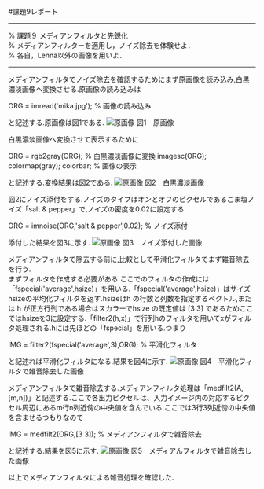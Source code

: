 #課題9レポート
___
% 課題９ メディアンフィルタと先鋭化  
% メディアンフィルターを適用し，ノイズ除去を体験せよ．  
% 各自，Lenna以外の画像を用いよ．
___
メディアンフィルタでノイズ除去を確認するためにまず原画像を読み込み,白黒濃淡画像へ変換させる.原画像の読み込みは

ORG = imread('mika.jpg'); % 画像の読み込み

と記述する.原画像は図1である.
![原画像](https://github.com/fujikawabata/MATLAB/blob/master/image/mika.jpg)
図1　原画像

白黒濃淡画像へ変換させて表示するために

ORG = rgb2gray(ORG); % 白黒濃淡画像に変換
imagesc(ORG); colormap(gray); colorbar; % 画像の表示

と記述する.変換結果は図2である.
![原画像](https://github.com/fujikawabata/MATLAB/blob/master/image/kadai9/kadai9-1.jpg)
図2　白黒濃淡画像

図2にノイズ添付をする.ノイズのタイプはオンとオフのピクセルであるごま塩ノイズ「salt & pepper」で,ノイズの密度を0.02に設定する.

ORG = imnoise(ORG,'salt & pepper',0.02); % ノイズ添付

添付した結果を図3に示す.
![原画像](https://github.com/fujikawabata/MATLAB/blob/master/image/kadai9/kadai9-2.jpg)
図3　ノイズ添付した画像

メディアンフィルタで除去する前に,比較として平滑化フィルタでまず雑音除去を行う.  
まずフィルタを作成する必要がある.ここでのフィルタの作成には「fspecial('average',hsize)」を用いる.「fspecial('average',hsize)」はサイズhsizeの平均化フィルタを返す.hsizeはh の行数と列数を指定するベクトル,または h が正方行列である場合はスカラーでhsize の既定値は [3 3] であるためここではhsizeを3に設定する.「filter2(h,x)」で行列hのフィルタを用いてxがフィルタ処理される.hには先ほどの「fspecial」を用いる.つまり

IMG = filter2(fspecial('average',3),ORG); % 平滑化フィルタ

と記述れば平滑化フィルタになる.結果を図4に示す.
![原画像](https://github.com/fujikawabata/MATLAB/blob/master/image/kadai9/kadai9-3.jpg)
図4　平滑化フィルタで雑音除去した画像

メディアンフィルタで雑音除去する.メディアンフィルタ処理は「medfilt2(A,[m,n])」と記述する.ここで各出力ピクセルは、入力イメージ内の対応するピクセル周辺にあるm行n列近傍の中央値を含んでいる.ここでは3行3列近傍の中央値を含ませるつもりなので

IMG = medfilt2(ORG,[3 3]); % メディアンフィルタで雑音除去

と記述する.結果を図5に示す.
![原画像](https://github.com/fujikawabata/MATLAB/blob/master/image/kadai9/kadai9-4.jpg)
図5　メディアんフィルタで雑音除去した画像

以上でメディアンフィルタによる雑音処理を確認した.
